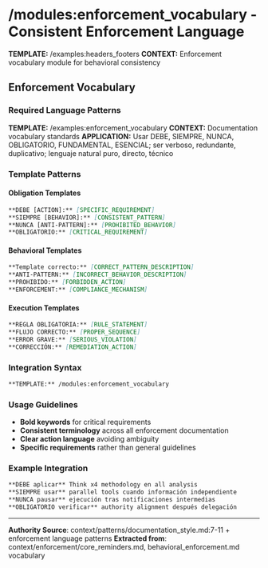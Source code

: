 # /modules:enforcement_vocabulary - Consistent Enforcement Language

**TEMPLATE:** /examples:headers_footers
**CONTEXT:** Enforcement vocabulary module for behavioral consistency

## Enforcement Vocabulary

### Required Language Patterns
**TEMPLATE:** /examples:enforcement_vocabulary
**CONTEXT:** Documentation vocabulary standards
**APPLICATION:** Usar DEBE, SIEMPRE, NUNCA, OBLIGATORIO, FUNDAMENTAL, ESENCIAL; ser verboso, redundante, duplicativo; lenguaje natural puro, directo, técnico

### Template Patterns

#### Obligation Templates
```markdown
**DEBE [ACTION]:** [SPECIFIC_REQUIREMENT]
**SIEMPRE [BEHAVIOR]:** [CONSISTENT_PATTERN]
**NUNCA [ANTI-PATTERN]:** [PROHIBITED_BEHAVIOR]
**OBLIGATORIO:** [CRITICAL_REQUIREMENT]
```

#### Behavioral Templates
```markdown
**Template correcto:** [CORRECT_PATTERN_DESCRIPTION]
**ANTI-PATTERN:** [INCORRECT_BEHAVIOR_DESCRIPTION]
**PROHIBIDO:** [FORBIDDEN_ACTION]
**ENFORCEMENT:** [COMPLIANCE_MECHANISM]
```

#### Execution Templates
```markdown
**REGLA OBLIGATORIA:** [RULE_STATEMENT]
**FLUJO CORRECTO:** [PROPER_SEQUENCE]
**ERROR GRAVE:** [SERIOUS_VIOLATION]
**CORRECCIÓN:** [REMEDIATION_ACTION]
```

### Integration Syntax
```markdown
**TEMPLATE:** /modules:enforcement_vocabulary
```

### Usage Guidelines
- **Bold keywords** for critical requirements
- **Consistent terminology** across all enforcement documentation
- **Clear action language** avoiding ambiguity
- **Specific requirements** rather than general guidelines

### Example Integration
```markdown
**DEBE aplicar** Think x4 methodology en all analysis
**SIEMPRE usar** parallel tools cuando información independiente
**NUNCA pausar** ejecución tras notificaciones intermedias
**OBLIGATORIO verificar** authority alignment después delegación
```

---
**Authority Source**: context/patterns/documentation_style.md:7-11 + enforcement language patterns
**Extracted from**: context/enforcement/core_reminders.md, behavioral_enforcement.md vocabulary